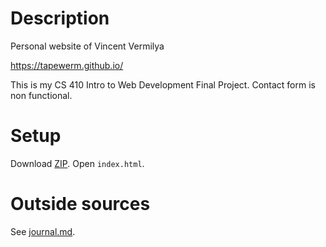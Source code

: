 # Description
Personal website of Vincent Vermilya

https://tapewerm.github.io/

This is my CS 410 Intro to Web Development Final Project.
Contact form is non functional.

# Setup
Download [ZIP](https://github.com/TapeWerm/tapewerm.github.io/archive/refs/heads/main.zip).
Open `index.html`.

# Outside sources
See [journal.md](journal.md#outside-sources).
